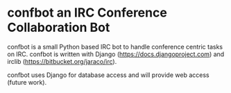 confbot an IRC Conference Collaboration Bot
===========================================

confbot is a small Python based IRC bot to handle conference centric tasks on IRC.  confbot is written with Django (https://docs.djangoproject.com) and irclib (https://bitbucket.org/jaraco/irc).

confbot uses Django for database access and will provide web access (future work).
